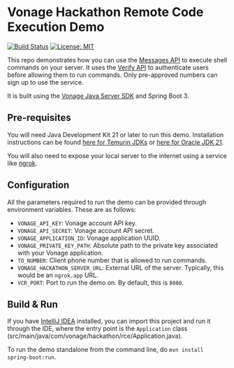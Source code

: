# Vonage Hackathon Remote Code Execution Demo

[![Build Status](https://github.com/Vonage-Community/sample-serversdk-java-springboot/actions/workflows/build.yml/badge.svg)](https://github.com/SMadani/vonage-hackathon-rce/actions/workflows/build.yml")
[![License: MIT](https://img.shields.io/badge/License-MIT-yellow.svg)](https://opensource.org/licenses/MIT)

This repo demonstrates how you can use the [Messages API](https://developer.vonage.com/en/messages/technical-details)
to execute shell commands on your server.
It uses the [Verify API](https://developer.vonage.com/en/verify/technical-details) to authenticate users before
allowing them to run commands. Only pre-approved numbers can sign up to use the service.

It is built using the [Vonage Java Server SDK](https://github.com/Vonage/vonage-java-sdk) and Spring Boot 3.

## Pre-requisites
You will need Java Development Kit 21 or later to run this demo.
Installation instructions can be found [here for Temurin JDKs](https://adoptium.net/en-GB/installation/) or
[here for Oracle JDK 21](https://docs.oracle.com/en/java/javase/21/install/overview-jdk-installation.html).

You will also need to expose your local server to the internet using a service like [ngrok](https://ngrok.com/).

## Configuration
All the parameters required to run the demo can be provided through environment variables. These are as follows:

- `VONAGE_API_KEY`: Vonage account API key.
- `VONAGE_API_SECRET`: Vonage account API secret.
- `VONAGE_APPLICATION_ID`: Vonage application UUID.
- `VONAGE_PRIVATE_KEY_PATH`: Absolute path to the private key associated with your Vonage application.
- `TO_NUMBER`: Client phone number that is allowed to run commands.
- `VONAGE_HACKATHON_SERVER_URL`: External URL of the server. Typically, this would be an `ngrok.app` URL.
- `VCR_PORT`: Port to run the demo on. By default, this is `8080`.

## Build & Run
If you have [IntelliJ IDEA](https://www.jetbrains.com/idea/) installed, you can import this project
and run it through the IDE, where the entry point is the `Application` class
(src/main/java/com/vonage/hackathon/rce/Application.java).

To run the demo standalone from the command line, do `mvn install spring-boot:run`.



